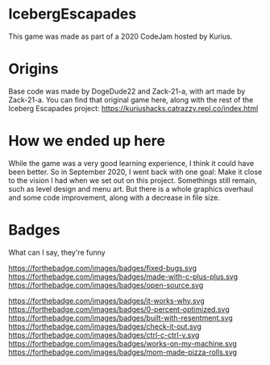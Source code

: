 # IcebergEscapades
This game was made as part of a 2020 CodeJam hosted by Kurius. 

# Origins
Base code was made by DogeDude22 and Zack-21-a, with art made by Zack-21-a. You can find that original game here, along with the rest of the Iceberg Escapades project: https://kuriushacks.catrazzy.repl.co/index.html

# How we ended up here
While the game was a very good learning experience, I think it could have been better. So in September 2020, I went back with one goal: Make it close to the vision I had when we set out on this project. Somethings still remain, such as level design and menu art. But there is a whole graphics overhaul and some code improvement, along with a decrease in file size.


# Badges
What can I say, they're funny


https://forthebadge.com/images/badges/fixed-bugs.svg
https://forthebadge.com/images/badges/made-with-c-plus-plus.svg
https://forthebadge.com/images/badges/open-source.svg

https://forthebadge.com/images/badges/it-works-why.svg
https://forthebadge.com/images/badges/0-percent-optimized.svg
https://forthebadge.com/images/badges/built-with-resentment.svg
https://forthebadge.com/images/badges/check-it-out.svg
https://forthebadge.com/images/badges/ctrl-c-ctrl-v.svg
https://forthebadge.com/images/badges/works-on-my-machine.svg
https://forthebadge.com/images/badges/mom-made-pizza-rolls.svg
